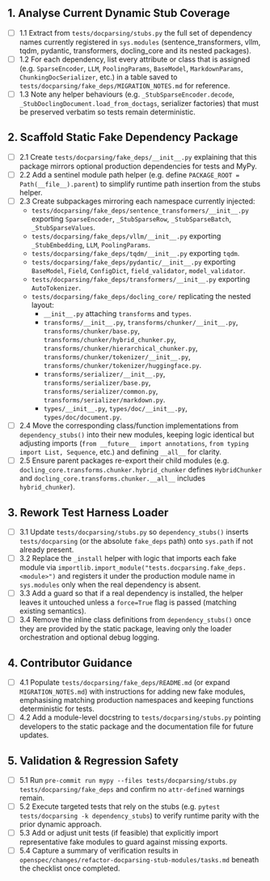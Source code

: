 ## 1. Analyse Current Dynamic Stub Coverage
- [ ] 1.1 Extract from `tests/docparsing/stubs.py` the full set of dependency names currently registered in `sys.modules` (sentence_transformers, vllm, tqdm, pydantic, transformers, docling_core and its nested packages).
- [ ] 1.2 For each dependency, list every attribute or class that is assigned (e.g. `SparseEncoder`, `LLM`, `PoolingParams`, `BaseModel`, `MarkdownParams`, `ChunkingDocSerializer`, etc.) in a table saved to `tests/docparsing/fake_deps/MIGRATION_NOTES.md` for reference.
- [ ] 1.3 Note any helper behaviours (e.g. `_StubSparseEncoder.decode`, `_StubDoclingDocument.load_from_doctags`, serializer factories) that must be preserved verbatim so tests remain deterministic.

## 2. Scaffold Static Fake Dependency Package
- [ ] 2.1 Create `tests/docparsing/fake_deps/__init__.py` explaining that this package mirrors optional production dependencies for tests and MyPy.
- [ ] 2.2 Add a sentinel module path helper (e.g. define `PACKAGE_ROOT = Path(__file__).parent`) to simplify runtime path insertion from the stubs helper.
- [ ] 2.3 Create subpackages mirroring each namespace currently injected:
  - `tests/docparsing/fake_deps/sentence_transformers/__init__.py` exporting `SparseEncoder`, `_StubSparseRow`, `_StubSparseBatch`, `_StubSparseValues`.
  - `tests/docparsing/fake_deps/vllm/__init__.py` exporting `_StubEmbedding`, `LLM`, `PoolingParams`.
  - `tests/docparsing/fake_deps/tqdm/__init__.py` exporting `tqdm`.
  - `tests/docparsing/fake_deps/pydantic/__init__.py` exporting `BaseModel`, `Field`, `ConfigDict`, `field_validator`, `model_validator`.
  - `tests/docparsing/fake_deps/transformers/__init__.py` exporting `AutoTokenizer`.
  - `tests/docparsing/fake_deps/docling_core/` replicating the nested layout:
    - `__init__.py` attaching `transforms` and `types`.
    - `transforms/__init__.py`, `transforms/chunker/__init__.py`, `transforms/chunker/base.py`, `transforms/chunker/hybrid_chunker.py`, `transforms/chunker/hierarchical_chunker.py`, `transforms/chunker/tokenizer/__init__.py`, `transforms/chunker/tokenizer/huggingface.py`.
    - `transforms/serializer/__init__.py`, `transforms/serializer/base.py`, `transforms/serializer/common.py`, `transforms/serializer/markdown.py`.
    - `types/__init__.py`, `types/doc/__init__.py`, `types/doc/document.py`.
- [ ] 2.4 Move the corresponding class/function implementations from `dependency_stubs()` into their new modules, keeping logic identical but adjusting imports (`from __future__ import annotations`, `from typing import List, Sequence`, etc.) and defining `__all__` for clarity.
- [ ] 2.5 Ensure parent packages re-export their child modules (e.g. `docling_core.transforms.chunker.hybrid_chunker` defines `HybridChunker` and `docling_core.transforms.chunker.__all__` includes `hybrid_chunker`).

## 3. Rework Test Harness Loader
- [ ] 3.1 Update `tests/docparsing/stubs.py` so `dependency_stubs()` inserts `tests/docparsing` (or the absolute `fake_deps` path) onto `sys.path` if not already present.
- [ ] 3.2 Replace the `_install` helper with logic that imports each fake module via `importlib.import_module("tests.docparsing.fake_deps.<module>")` and registers it under the production module name in `sys.modules` only when the real dependency is absent.
- [ ] 3.3 Add a guard so that if a real dependency is installed, the helper leaves it untouched unless a `force=True` flag is passed (matching existing semantics).
- [ ] 3.4 Remove the inline class definitions from `dependency_stubs()` once they are provided by the static package, leaving only the loader orchestration and optional debug logging.

## 4. Contributor Guidance
- [ ] 4.1 Populate `tests/docparsing/fake_deps/README.md` (or expand `MIGRATION_NOTES.md`) with instructions for adding new fake modules, emphasising matching production namespaces and keeping functions deterministic for tests.
- [ ] 4.2 Add a module-level docstring to `tests/docparsing/stubs.py` pointing developers to the static package and the documentation file for future updates.

## 5. Validation & Regression Safety
- [ ] 5.1 Run `pre-commit run mypy --files tests/docparsing/stubs.py tests/docparsing/fake_deps` and confirm no `attr-defined` warnings remain.
- [ ] 5.2 Execute targeted tests that rely on the stubs (e.g. `pytest tests/docparsing -k dependency_stubs`) to verify runtime parity with the prior dynamic approach.
- [ ] 5.3 Add or adjust unit tests (if feasible) that explicitly import representative fake modules to guard against missing exports.
- [ ] 5.4 Capture a summary of verification results in `openspec/changes/refactor-docparsing-stub-modules/tasks.md` beneath the checklist once completed.
